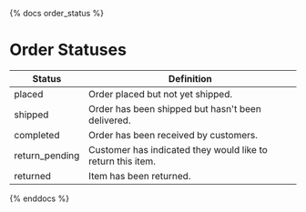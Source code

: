 {% docs order_status %}

 # Order Statuses

| Status           | Definition                                                |
|-------------------|----------------------------------------------------------|
| placed           | Order placed but not yet shipped.                        |
| shipped          | Order has been shipped but hasn't been delivered.         |
| completed        | Order has been received by customers.                    |
| return_pending   | Customer has indicated they would like to return this item. |
| returned         | Item has been returned.                                   |


{% enddocs %}